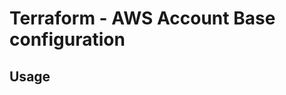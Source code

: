 # Terraform - AWS Account Base configuration

## Usage

<!--- BEGIN_TF_DOCS --->
<!--- END_TF_DOCS --->
